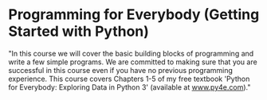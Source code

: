 # Programming for Everybody (Getting Started with Python)

"In this course we will cover the basic building blocks of programming and write a few simple programs. We are committed to making sure that you are successful in this course even if you have no previous programming experience. This course covers Chapters 1-5 of my free textbook 'Python for Everybody: Exploring Data in Python 3' (available at www.py4e.com)."
